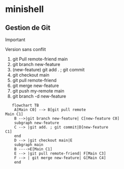 # minishell

## Gestion de Git

> [!IMPORTANT]
> Version sans conflit

1. git Pull remote-friend main
2. git branch new-feature
3. (new-feature) git add . ; git commit
4. git checkout main
5. git pull remote-friend
6. git merge new-feature
7. git push my-remote main
8. git branch -d new-feature
   
```mermaid
   flowchart TB
    A[Main C0] --> B[git pull remote
Main C1]
    B -->|git branch new-feature| C[new-feature C0]
    subgraph new-feature
    C --> |git add. ; git commit|D[new-feature
C1]
    end
    D --> |git checkout main|E
    subgraph main
    B ---->E[Main C1]
    E --> |git pull remote-friend| F[Main C3]
    F --> | git merge new-feature| G[Main C4]
    end
    
```
